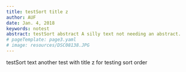 ```yaml
---
title: testSort title z
author: AUF
date: Jan. 4, 2018
keywords: notest
abstract: testSort abstract A silly text not needing an abstract.
# pageTemplate: page3.yaml
# image: resources/DSC08138.JPG
---
```


testSort text another test with title z for testing sort order

<!-- ![Alt text](DSC08138.JPG) -->
<!-- the next works -->
<!-- ![Alt text](./resources/DSC08138.JPG) -->
<!-- ![Alt text](resources/DSC08138.JPG) -->

<!-- statt einer relativen `resources/DSC08138.JPG` referenz. Problem in latex.

die absolute "/home/frank/Workspace11/ssg/docs/site/dough/Blog/SubBlog/resources/DSC08138.JPG" funktioniert. 
der file ist "/home/frank/Workspace11/ssg/docs/site/baked/Blog/SubBlog" in warum die relative nicht?

  An example post sorted at last
  and an image -->
